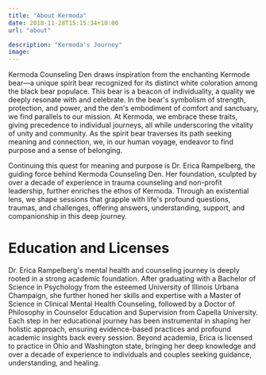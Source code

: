 ```yaml
---
title: "About Kermoda"
date: 2018-11-28T15:15:34+10:00
url: "about"

description: "Kermoda's Journey"
image: 
---
```


Kermoda Counseling Den draws inspiration from the enchanting Kermode bear—a unique spirit bear recognized for its distinct white coloration among the black bear populace. This bear is a beacon of individuality, a quality we deeply resonate with and celebrate. In the bear's symbolism of strength, protection, and power, and the den's embodiment of comfort and sanctuary, we find parallels to our mission. At Kermoda, we embrace these traits, giving precedence to individual journeys, all while underscoring the vitality of unity and community. As the spirit bear traverses its path seeking meaning and connection, we, in our human voyage, endeavor to find purpose and a sense of belonging.

 

Continuing this quest for meaning and purpose is Dr. Erica Rampelberg, the guiding force behind Kermoda Counseling Den. Her foundation, sculpted by over a decade of experience in trauma counseling and non-profit leadership, further enriches the ethos of Kermoda. Through an existential lens, we shape sessions that grapple with life's profound questions, traumas, and challenges, offering answers, understanding, support, and companionship in this deep journey.


 
# Education and Licenses  
Dr. Erica Rampelberg's mental health and counseling journey is deeply rooted in a strong academic foundation. After graduating with a Bachelor of Science in Psychology from the esteemed University of Illinois Urbana Champaign, she further honed her skills and expertise with a Master of Science in Clinical Mental Health Counseling, followed by a Doctor of Philosophy in Counselor Education and Supervision from Capella University. Each step in her educational journey has been instrumental in shaping her holistic approach, ensuring evidence-based practices and profound academic insights back every session. Beyond academia, Erica is licensed to practice in Ohio and Washington state, bringing her deep knowledge and over a decade of experience to individuals and couples seeking guidance, understanding, and healing.
